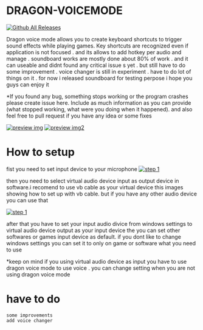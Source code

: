 # DRAGON-VOICEMODE

[![Github All Releases](https://img.shields.io/github/downloads/roosaramendis/DRAGON-VOICEMODE/total.svg)]()

Dragon voice mode allows you to create keyboard shortcuts to trigger sound effects while playing games. Key shortcuts are recognized even if application is not focused . and its allows to add hotkey per audio and manage . soundboard works are mostly done about 80% of work . and it can useable and
didnt found any critical issue s yet . but still have to do some improvement .
voice changer is still in experiment . have to do lot of things on it .
for now i released soundboard for testing perpose i hope you guys can enjoy it

*If you found any bug, something stops working or the program crashes please create issue here. Include as much information as you can provide (what stopped working, what were you doing when it happened). and also feel free to pull request if you have any idea or some fixes

[![preview img](https://github.com/roosaramendis/DRAGON-VOICEMODE/blob/voice-changer/preview_images/prwimg1.png)]()
[![preview img2](https://github.com/roosaramendis/DRAGON-VOICEMODE/blob/voice-changer/preview_images/prwimg2.png)]()

# How to setup

fist you need to set input device to your microphone 
[![step 1](https://github.com/roosaramendis/DRAGON-VOICEMODE/blob/voice-changer/preview_images/step%201.png)]()

then you need to select virtual audio device input as output device in software.i recomend to use vb cable as your virtual
device this images showing how to set up with vb cable. but if you have any other audio device you can use that 

[![step 1](https://github.com/roosaramendis/DRAGON-VOICEMODE/blob/voice-changer/preview_images/step%201.png)]()

after that you have to set your input audio divice from windows settings to virtual audio device output as your input device the you can set other softwares or games input device as default. if you dont like to change windows settings
you can set it to only on game or software what you need to use 

*keep on mind if you using virtual audio device as input you have to use dragon voice mode to use voice . you can change setting when you are not using dragon voice mode 

# have to do
    some improvements 
    add voice changer
